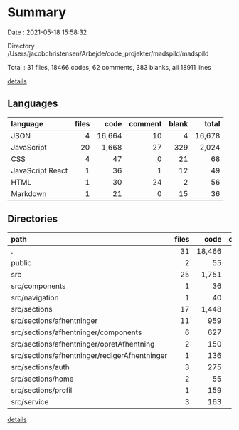 # Summary

Date : 2021-05-18 15:58:32

Directory /Users/jacobchristensen/Arbejde/code_projekter/madspild/madspild

Total : 31 files,  18466 codes, 62 comments, 383 blanks, all 18911 lines

[details](details.md)

## Languages
| language | files | code | comment | blank | total |
| :--- | ---: | ---: | ---: | ---: | ---: |
| JSON | 4 | 16,664 | 10 | 4 | 16,678 |
| JavaScript | 20 | 1,668 | 27 | 329 | 2,024 |
| CSS | 4 | 47 | 0 | 21 | 68 |
| JavaScript React | 1 | 36 | 1 | 12 | 49 |
| HTML | 1 | 30 | 24 | 2 | 56 |
| Markdown | 1 | 21 | 0 | 15 | 36 |

## Directories
| path | files | code | comment | blank | total |
| :--- | ---: | ---: | ---: | ---: | ---: |
| . | 31 | 18,466 | 62 | 383 | 18,911 |
| public | 2 | 55 | 24 | 3 | 82 |
| src | 25 | 1,751 | 28 | 362 | 2,141 |
| src/components | 1 | 36 | 1 | 12 | 49 |
| src/navigation | 1 | 40 | 0 | 13 | 53 |
| src/sections | 17 | 1,448 | 25 | 263 | 1,736 |
| src/sections/afhentninger | 11 | 959 | 15 | 179 | 1,153 |
| src/sections/afhentninger/components | 6 | 627 | 6 | 95 | 728 |
| src/sections/afhentninger/opretAfhentning | 2 | 150 | 8 | 38 | 196 |
| src/sections/afhentninger/redigerAfhentninger | 1 | 136 | 1 | 22 | 159 |
| src/sections/auth | 3 | 275 | 3 | 50 | 328 |
| src/sections/home | 2 | 55 | 0 | 16 | 71 |
| src/sections/profil | 1 | 159 | 7 | 18 | 184 |
| src/service | 3 | 163 | 1 | 46 | 210 |

[details](details.md)
